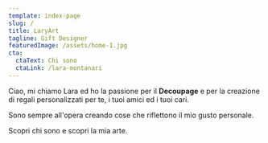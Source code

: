 ```yaml
---
template: index-page
slug: /
title: LaryArt
tagline: Gift Designer
featuredImage: /assets/home-1.jpg
cta:
  ctaText: Chi sono
  ctaLink: /lara-montanari
---
```


Ciao,
mi chiamo Lara ed ho la passione per il **Decoupage** e per la creazione di regali personalizzati per te, i tuoi amici ed i tuoi cari.

Sono sempre all'opera creando cose che riflettono il mio gusto personale.

Scopri chi sono e scopri la mia arte.
